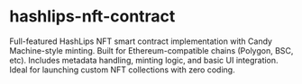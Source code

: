 # hashlips-nft-contract
Full-featured HashLips NFT smart contract implementation with Candy Machine-style minting. Built for Ethereum-compatible chains (Polygon, BSC, etc). Includes metadata handling, minting logic, and basic UI integration. Ideal for launching custom NFT collections with zero coding.

